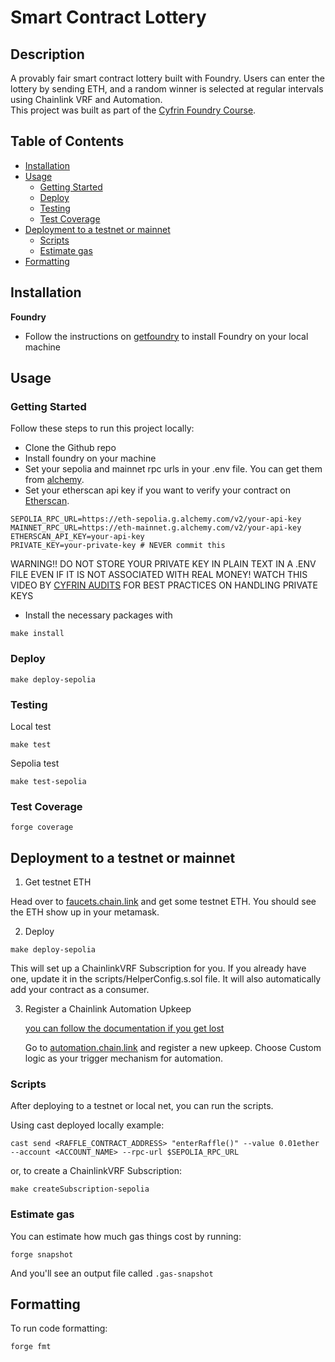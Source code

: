 # Smart Contract Lottery

## Description

A provably fair smart contract lottery built with Foundry. Users can enter the lottery by sending ETH, and a random winner is selected at regular intervals using Chainlink VRF and Automation.  
This project was built as part of the [Cyfrin Foundry Course](https://github.com/Cyfrin/foundry-full-course-cu).

## Table of Contents

- [Installation](#installation)
- [Usage](#usage)
  - [Getting Started](#getting-started)
  - [Deploy](#deploy)
  - [Testing](#testing)
  - [Test Coverage](#test-coverage)
- [Deployment to a testnet or mainnet](#deployment-to-a-testnet-or-mainnet)
  - [Scripts](#scripts)
  - [Estimate gas](#estimate-gas)
- [Formatting](#formatting)

## Installation

**Foundry**

- Follow the instructions on [getfoundry](https://book.getfoundry.sh/getting-started/installation) to install Foundry on your local machine

## Usage

### Getting Started

Follow these steps to run this project locally:

- Clone the Github repo
- Install foundry on your machine
- Set your sepolia and mainnet rpc urls in your .env file. You can get them from [alchemy](https://www.alchemy.com/).
- Set your etherscan api key if you want to verify your contract on [Etherscan](https://etherscan.io/).

```# .env
SEPOLIA_RPC_URL=https://eth-sepolia.g.alchemy.com/v2/your-api-key
MAINNET_RPC_URL=https://eth-mainnet.g.alchemy.com/v2/your-api-key
ETHERSCAN_API_KEY=your-api-key
PRIVATE_KEY=your-private-key # NEVER commit this
```

WARNING!! DO NOT STORE YOUR PRIVATE KEY IN PLAIN TEXT IN A .ENV FILE EVEN IF IT IS NOT ASSOCIATED WITH REAL MONEY! WATCH THIS VIDEO BY [CYFRIN AUDITS](https://youtu.be/VQe7cIpaE54?si=GDZAdaltdRO8-Ond) FOR BEST PRACTICES ON HANDLING PRIVATE KEYS

- Install the necessary packages with

`make install`

### Deploy

`make deploy-sepolia`

### Testing

Local test

`make test`

Sepolia test

`make test-sepolia`

### Test Coverage

`forge coverage`

## Deployment to a testnet or mainnet

1. Get testnet ETH

Head over to [faucets.chain.link](https://faucets.chain.link/) and get some testnet ETH. You should see the ETH show up in your metamask.

2. Deploy

`make deploy-sepolia`

This will set up a ChainlinkVRF Subscription for you. If you already have one, update it in the scripts/HelperConfig.s.sol file. It will also automatically add your contract as a consumer.

3. Register a Chainlink Automation Upkeep

   [you can follow the documentation if you get lost](https://docs.chain.link/chainlink-automation/compatible-contracts)

   Go to [automation.chain.link](https://automation.chain.link/new) and register a new upkeep. Choose Custom logic as your trigger mechanism for automation.

### Scripts

After deploying to a testnet or local net, you can run the scripts.

Using cast deployed locally example:

```
cast send <RAFFLE_CONTRACT_ADDRESS> "enterRaffle()" --value 0.01ether --account <ACCOUNT_NAME> --rpc-url $SEPOLIA_RPC_URL
```

or, to create a ChainlinkVRF Subscription:

```
make createSubscription-sepolia
```

### Estimate gas

You can estimate how much gas things cost by running:

```
forge snapshot
```

And you'll see an output file called `.gas-snapshot`

## Formatting

To run code formatting:

```
forge fmt
```
